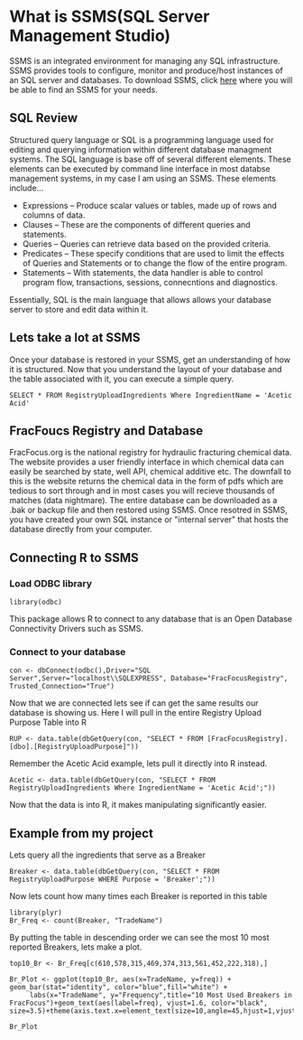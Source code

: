 # What is SSMS(SQL Server Management Studio)

SSMS is an integrated environment for managing any SQL infrastructure. SSMS provides tools to configure, monitor
and produce/host instances of an SQL server and databases. To download SSMS, click [here](https://docs.microsoft.com/en-us/sql/ssms/download-sql-server-management-studio-ssms?view=sql-server-ver15)
where you will be able to find an SSMS for your needs.

## SQL Review
Structured query language or SQL is a programming language used for editing and querying information within different 
database managment systems. The SQL language is base off of several different elements. These elements can be executed
by command line interface in most databse management systems, in my case I am using an SSMS. These elements include...

* Expressions – Produce scalar values or tables, made up of rows and columns of data.
* Clauses – These are the components of different queries and statements.
* Queries – Queries can retrieve data based on the provided criteria.
* Predicates – These specify conditions that are used to limit the effects of Queries and Statements or to change the flow of the entire program.
* Statements – With statements, the data handler is able to control program flow, transactions, sessions, connecntions and diagnostics.

Essentially, SQL is the main language that allows allows your database server to store and edit data within it.

## Lets take a lot at SSMS

Once your database is restored in your SSMS, get an understanding of how it is structured. Now that you understand the layout of your database and the table associated with it, you can execute a simple query.

```
SELECT * FROM RegistryUploadIngredients Where IngredientName = 'Acetic Acid'
```

## FracFoucs Registry and Database

FracFocus.org is the national registry for hydraulic fracturing chemical data. The website provides a user friendly interface in which chemical data can easily be searched by state, well API, chemical additive etc. The downfall to this is the website returns the chemical 
data in the form of pdfs which are tedious to sort through and in most cases you will recieve thousands of matches (data nightmare). The
entire database can be downloaded as a .bak or backup file and then restored using SSMS. Once resotred in SSMS, you have created your own
SQL instance or "internal server" that hosts the database directly from your computer.

## Connecting R to SSMS


### Load ODBC library
```
library(odbc)
```
This package allows R to connect to any database that is an Open Database Connectivity Drivers such as SSMS.

### Connect to your database
```
con <- dbConnect(odbc(),Driver="SQL Server",Server="localhost\\SQLEXPRESS", Database="FracFocusRegistry", Trusted_Connection="True")
```
Now that we are connected lets see if can get the same results our database is showing us. Here I will pull in the entire Registry Upload Purpose Table into R

```
RUP <- data.table(dbGetQuery(con, "SELECT * FROM [FracFocusRegistry].[dbo].[RegistryUploadPurpose]"))
```

Remember the Acetic Acid example, lets pull it directly into R instead.

```
Acetic <- data.table(dbGetQuery(con, "SELECT * FROM RegistryUploadIngredients Where IngredientName = 'Acetic Acid';"))
```
Now that the data is into R, it makes manipulating significantly easier.

## Example from my project

Lets query all the ingredients that serve as a Breaker

```
Breaker <- data.table(dbGetQuery(con, "SELECT * FROM RegistryUploadPurpose WHERE Purpose = 'Breaker';"))
```

Now lets count how many times each Breaker is reported in this table

```
library(plyr)
Br_Freq <- count(Breaker, "TradeName")
```
By putting the table in descending order we can see the most 10 most reported Breakers, lets make a plot.

```
top10_Br <- Br_Freq[c(610,578,315,469,374,313,561,452,222,318),]

Br_Plot <- ggplot(top10_Br, aes(x=TradeName, y=freq)) + geom_bar(stat="identity", color="blue",fill="white") + 
     labs(x="TradeName", y="Frequency",title="10 Most Used Breakers in FracFocus")+geom_text(aes(label=freq), vjust=1.6, color="black", size=3.5)+theme(axis.text.x=element_text(size=10,angle=45,hjust=1,vjust=1))

Br_Plot
```
